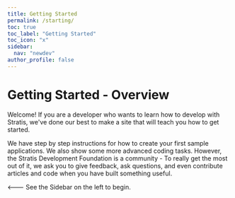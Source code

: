 ```yaml
---
title: Getting Started
permalink: /starting/
toc: true
toc_label: "Getting Started"
toc_icon: "x"
sidebar:
  nav: "newdev"
author_profile: false
---
```

# Getting Started - Overview

Welcome! If you are a developer who wants to learn how to develop with Stratis, we've done our best to make a site that will teach you how to get started.

We have step by step instructions for how to create your first sample applications. We also show some more advanced coding tasks. However, the Stratis Development Foundation is a community - To really get the most out of it, we ask you to give feedback, ask questions, and even contribute articles and code when you have built something useful.

<--- See the Sidebar on the left to begin.